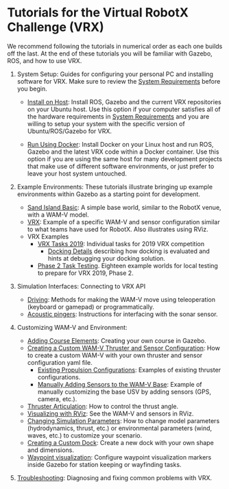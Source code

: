 # Tutorials for the Virtual RobotX Challenge (VRX)

We recommend following the tutorials in numerical order as each one builds off the last. At the end of these tutorials you will be familiar with Gazebo, ROS, and how to use VRX.

1. System Setup: Guides for configuring your personal PC and installing software for VRX.  Make sure to review the [System Requirements](https://bitbucket.org/osrf/vrx/wiki/system_requirements) before you begin.

    * [Install on Host](https://bitbucket.org/osrf/vrx/wiki/tutorials/SystemSetupInstall): Install ROS, Gazebo and the current VRX repositories on your Ubuntu host.  Use this option if your computer satisfies all of the hardware requirements in [System Requirements](https://bitbucket.org/osrf/vrx/wiki/system_requirements) and you are willing to setup your system with the specific version of Ubuntu/ROS/Gazebo for VRX.

    * [Run Using Docker](https://bitbucket.org/osrf/vrx/wiki/tutorials/SystemSetupDocker): Install Docker on your Linux host and run ROS, Gazebo and the latest VRX code within a Docker container.  Use this option if you are using the same host for many development projects that make use of different software environments, or just prefer to leave your host system untouched.

1. Example Environments: These tutorials illustrate bringing up example environments within Gazebo as a starting point for development.

    * [Sand Island Basic](https://bitbucket.org/osrf/vrx/wiki/tutorials/Sand_Island_Basic): A simple base world, similar to the RobotX venue, with a WAM-V model.
    * [VRX](https://bitbucket.org/osrf/vrx/wiki/tutorials/ExampleVrx): Example of a specific WAM-V and sensor configuration similar to what teams have used for RobotX. Also illustrates using RViz.
    * VRX Examples
        * [VRX Tasks 2019](https://bitbucket.org/osrf/vrx/wiki/tutorials/vrx_tasks_2019): Individual tasks for 2019 VRX competition
            * [Docking Details](https://bitbucket.org/osrf/vrx/wiki/tutorials/docking_details) describing how docking is evaluated and hints at debugging your docking solution.
        * [Phase 2 Task Testing](https://bitbucket.org/osrf/vrx/wiki/Phase2_Task_Testing_2019).  Eighteen example worlds for local testing to prepare for VRX 2019, Phase 2.

1. Simulation Interfaces: Connecting to VRX API

    * [Driving](https://bitbucket.org/osrf/vrx/wiki/tutorials/Driving): Methods for making the WAM-V move using teleoperation (keyboard or gamepad) or programmatically.
    * [Acoustic pingers](https://bitbucket.org/osrf/vrx/wiki/tutorials/acoustic_pingers): Instructions for interfacing with the sonar sensor.

1. Customizing WAM-V and Environment:

    * [Adding Course Elements](https://bitbucket.org/osrf/vrx/wiki/tutorials/Adding%20course%20elements): Creating your own course in Gazebo.
    * [Creating a Custom WAM-V Thruster and Sensor Configuration](https://bitbucket.org/osrf/vrx/wiki/tutorials/Creating%20a%20custom%20WAM-V%20Thruster%20and%20Sensor%20Configuration%20For%20Competition): How to create a custom WAM-V with your own thruster and sensor configuration yaml file.
        * [Existing Propulsion Configurations](https://bitbucket.org/osrf/vrx/wiki/tutorials/PropulsionConfiguration): Examples of existing thruster configurations.
        * [Manually Adding Sensors to the WAM-V Base](https://bitbucket.org/osrf/vrx/wiki/tutorials/AddingSensors): Example of manually customizing the base USV by adding sensors (GPS, camera, etc.).
    * [Thruster Articulation](https://bitbucket.org/osrf/vrx/wiki/tutorials/thruster_articulation): How to control the thrust angle.
    * [Visualizing with RViz](https://bitbucket.org/osrf/vrx/wiki/tutorials/Visualizing%20with%20RViz): See the WAM-V and sensors in RViz.
    * [Changing Simulation Parameters](https://bitbucket.org/osrf/vrx/wiki/tutorials/ChangingPluginParameters): How to change model parameters (hydrodynamics, thrust, etc.) or environmental parameters (wind, waves, etc.) to customize your scenario.
    * [Creating a Custom Dock](https://bitbucket.org/osrf/vrx/wiki/tutorials/CreateDocks): Create a new dock with your own shape and dimensions.
    * [Waypoint visualization](https://bitbucket.org/osrf/vrx/wiki/tutorials/WaypointVisualization): Configure waypoint visualization markers inside Gazebo for station keeping or wayfinding tasks.


1. [Troubleshooting](https://bitbucket.org/osrf/vrx/wiki/Troubleshooting): Diagnosing and fixing common problems with VRX.